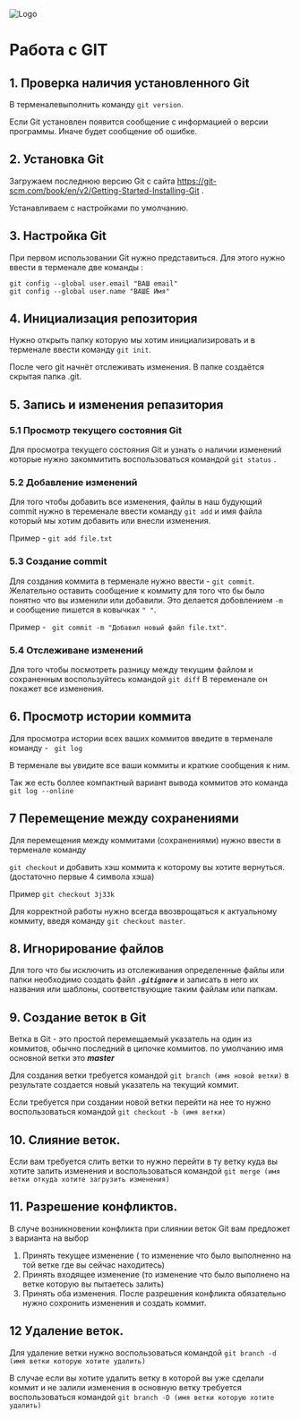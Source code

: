 ![Logo](Git.png)
# Работа с GIT

## 1. Проверка наличия установленного Git 
В терменалевыполнить команду `git version`.

Если Git установлен появится сообщение с информацией о версии программы. Иначе будет сообщение об ошибке.

## 2. Установка Git
Загружаем последнюю версию Git с сайта https://git-scm.com/book/en/v2/Getting-Started-Installing-Git .
 
Устанавливаем с настройками по умолчанию.

## 3. Настройка Git 
При первом использовании Git нужно представиться. Для этого нужно ввести в терменале две команды :
``` 
git config --global user.email "ВАШ email"
git config --global user.name "ВАШЕ Имя" 
```
## 4. Инициализация репозитория 
Нужно открыть папку которую мы хотим инициализировать и в терменале ввести команду `git init`.

После чего git начнёт отслеживать изменения.
В папке создаётся скрытая папка .git.

## 5. Запись и изменения репазитория 
 
 ### 5.1 Просмотр текущего состояния Git
 
 Для просмотра текущего состояния Git и узнать о наличии изменений которые нужно закоммитить воспользоваться командой `git status` .

 ### 5.2 Добавление изменений

Для того чтобы добавить все изменения, файлы  в наш будующий commit нужно в теременале ввести команду `git add` и имя файла который мы хотим добавить или внесли изменения.

 Пример - `git add file.txt`

### 5.3 Создание commit

Для создания коммита в терменале нужно ввести - `git commit`.
Желательно оставить сообщение к коммиту для того что бы было понятно что вы изменили или добавили. Это делается добовлением `-m ` и сообщение пишется в ковычках ` " " `.

Пример - ` git commit -m "Добавил новый файл file.txt"`.

### 5.4 Отслеживане изменений
Для того чтобы посмотреть разницу между текущим файлом и сохраненным воспользуйтесь командой  `git diff`
В теременале он покажет все изменения.

## 6. Просмотр истории коммита
Для просмотра истории всех ваших коммитов введите в терменале команду - ` git log`

В терменале вы увидите все ваши  коммиты и краткие сообщения к ним. 

Так же есть боллее компактный вариант вывода коммитов это команда  
`git log --online`

## 7  Перемещение между сохранениями
Для перемещения между коммитами (сохранениями)
нужно ввести в терменале команду

 `git checkout` и добавить хэш коммита к которому вы хотите вернуться. (достаточно первые 4 символа хэша)

Пример  `git checkout 3j33k`

Для корректной работы нужно всегда ввозврощаться к актуальному коммиту, введя команду `git checkout master`.

## 8. Игнорирование файлов

Для того что бы исключить из отслеживания определенные файлы или папки необходимо создать файл ***`.gitignore`***
и записать в него их названия или шаблоны, соответствующие таким файлам или папкам.

## 9. Создание веток в Git
Ветка в Git - это простой перемещаемый указатель на один из коммитов, обычно последний в ципочке коммитов. по умолчанию имя основной ветки это ***master***

Для создания ветки требуется командой `git branch (имя новой ветки)`
в результате создается новый указатель на текущий коммит.

Если требуется при создании новой ветки перейти на нее то нужно воспользоваться командой `git checkout -b (имя ветки)`

## 10. Слияние веток.
Если вам требуется слить ветки то нужно перейти в ту ветку куда вы хотите залить изменения и воспользоваться командой 
`git merge (имя ветки откуда хотите загрузить изменения)`

## 11. Разрешение конфликтов.

В случе возникновении конфликта при слиянии веток Git вам предложет з варианта на выбор

1. Принять текущее изменение ( то изменение что было выполненно на той ветке где вы сейчас находитесь) 
2. Принять входящее изменение (то изменение что было выполнено на ветке которую вы пытаетесь залить)
3. Принять оба изменения.
После разрешения конфликта обязательно нужно сохронить изменения и создать коммит.

## 12 Удаление веток.
Для удаление ветки нужно воспользоваться командой 
`git branch -d (имя ветки которую хотите удалить)`

В случае если вы хотите удалить ветку в которой вы уже сделали коммит и не залили изменения в основную ветку 
требуется воспользоваться командой 
`git branch -D (имя ветки которую хотите удалить)`

